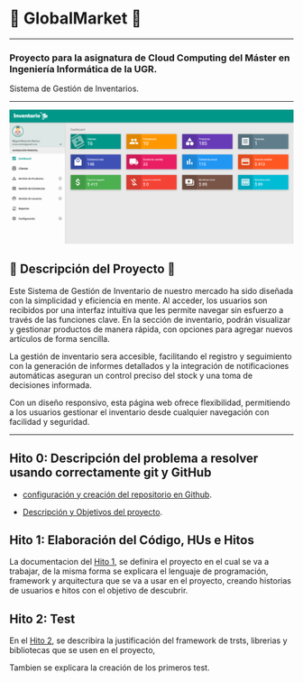 # :convenience_store: GlobalMarket :convenience_store:

---
### Proyecto para la asignatura de Cloud Computing del Máster en Ingeniería Informática de la UGR.
Sistema de Gestión de Inventarios.
***

![a](https://github.com/MigueTimberland/inventory/blob/master/Docs/PantallaInventario.png)

## :pencil: Descripción del Proyecto :pencil:

Este Sistema de Gestión de Inventario de nuestro mercado ha sido diseñada con la simplicidad y eficiencia en mente. Al acceder, los usuarios son recibidos por una interfaz intuitiva que les permite navegar sin esfuerzo a través de las funciones clave. En la sección de inventario, podrán visualizar y gestionar productos de manera rápida, con opciones para agregar nuevos artículos de forma sencilla. 

La gestión de inventario sera accesible, facilitando el registro y seguimiento con la generación de informes detallados y la integración de notificaciones automáticas aseguran un control preciso del stock y una toma de decisiones informada. 

Con un diseño responsivo, esta página web ofrece flexibilidad, permitiendo a los usuarios gestionar el inventario desde cualquier navegación con facilidad y seguridad.

***

## Hito 0: Descripción del problema a resolver usando correctamente git y GitHub

 - [configuración y creación del repositorio en Github](https://github.com/MigueTimberland/inventory/blob/master/Docs/Hito0_Configuracion.md).
 
 - [Descripción y Objetivos del proyecto](https://github.com/MigueTimberland/inventory/blob/master/Docs/Hito0_Explicacion.md).

## Hito 1: Elaboración del Código, HUs e Hitos

La documentacion del [Hito 1](https://github.com/MigueTimberland/inventory/blob/master/Docs/Hito1.md), se definira el proyecto en el cual se va a trabajar, de la misma forma se explicara el lenguaje de programación, framework y arquitectura que se va a usar en el proyecto, creando historias de usuarios e hitos con el objetivo de descubrir. 

## Hito 2: Test

En el [Hito 2](https://github.com/MigueTimberland/inventory/blob/master/Docs/Hito2.md), se describira  la justificación del framework de trsts, librerias y bibliotecas que se usen en el proyecto, 

Tambien se explicara la creación de los primeros test.



